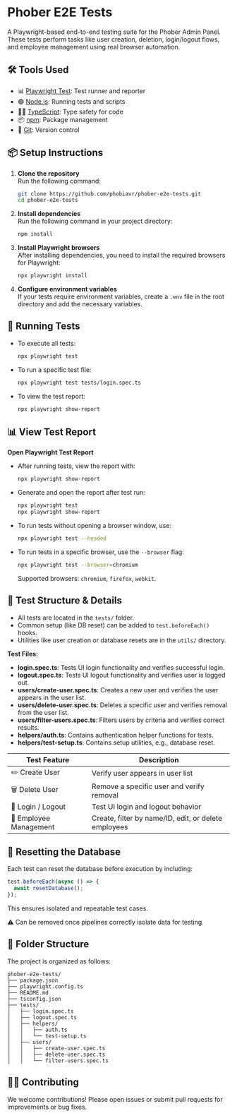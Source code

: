 # Phober E2E Tests

A Playwright-based end-to-end testing suite for the Phober Admin Panel.  
These tests perform tasks like user creation, deletion, login/logout flows, and employee management using real browser automation.
## 🛠️ Tools Used
- 📊 [Playwright Test](https://playwright.dev/docs/test-intro): Test runner and reporter
- 🟢 [Node.js](https://nodejs.org/): Running tests and scripts
- 🧑‍💻 [TypeScript](https://www.typescriptlang.org/): Type safety for code
- 📦 [npm](https://www.npmjs.com/): Package management
- 🔄 [Git](https://git-scm.com/): Version control

## 📦 Setup Instructions

1. **Clone the repository**  
   Run the following command:
   ```bash
   git clone https://github.com/phobiavr/phober-e2e-tests.git
   cd phober-e2e-tests
   ```

2. **Install dependencies**  
   Run the following command in your project directory:
   ```bash
   npm install
   ```
   
3. **Install Playwright browsers**  
   After installing dependencies, you need to install the required browsers for Playwright:
   ```bash
   npx playwright install
   ```

4. **Configure environment variables**  
   If your tests require environment variables, create a `.env` file in the root directory and add the necessary variables.

## 🚀 Running Tests
- To execute all tests:
  ```bash
  npx playwright test
  ```
- To run a specific test file:
  ```bash
  npx playwright test tests/login.spec.ts
  ```
- To view the test report:
  ```bash
  npx playwright show-report
  ```

## 📊 View Test Report
**Open Playwright Test Report**

- After running tests, view the report with:
   ```bash
   npx playwright show-report
   ```

- Generate and open the report after test run:
   ```bash
   npx playwright test
   npx playwright show-report
   ```

- To run tests without opening a browser window, use:
   ```bash
   npx playwright test --headed
   ```

- To run tests in a specific browser, use the `--browser` flag:
   ```bash
   npx playwright test --browser=chromium
   ```
   Supported browsers: `chromium`, `firefox`, `webkit`.

## 🧪 Test Structure & Details
- All tests are located in the `tests/` folder.
- Common setup (like DB reset) can be added to `test.beforeEach()` hooks.
- Utilities like user creation or database resets are in the `utils/` directory.

**Test Files:**
- **login.spec.ts**: Tests UI login functionality and verifies successful login.
- **logout.spec.ts**: Tests UI logout functionality and verifies user is logged out.
- **users/create-user.spec.ts**: Creates a new user and verifies the user appears in the user list.
- **users/delete-user.spec.ts**: Deletes a specific user and verifies removal from the user list.
- **users/filter-users.spec.ts**: Filters users by criteria and verifies correct results.
- **helpers/auth.ts**: Contains authentication helper functions for tests.
- **helpers/test-setup.ts**: Contains setup utilities, e.g., database reset.


| Test Feature            | Description                                          |
| ----------------------- | ---------------------------------------------------- |
| ✏️  Create User         | Verify user appears in user list                     |
| 🗑️  Delete User        | Remove a specific user and verify removal            |
| 👤  Login / Logout      | Test UI login and logout behavior                    |
| 👥  Employee Management | Create, filter by name/ID, edit, or delete employees |

## 🔁 Resetting the Database
Each test can reset the database before execution by including:

```ts
test.beforeEach(async () => {
  await resetDatabase();
});
```
This ensures isolated and repeatable test cases.

⚠️ Can be removed once pipelines correctly isolate data for testing

## 📁 Folder Structure

The project is organized as follows:

```
phober-e2e-tests/
├── package.json
├── playwright.config.ts
├── README.md
├── tsconfig.json
├── tests/
│   ├── login.spec.ts
│   ├── logout.spec.ts
│   ├── helpers/
│   │   ├── auth.ts
│   │   └── test-setup.ts
│   ├── users/
│   │   ├── create-user.spec.ts
│   │   ├── delete-user.spec.ts
│   │   └── filter-users.spec.ts
```

## 🙋‍♀️ Contributing
We welcome contributions! Please open issues or submit pull requests for improvements or bug fixes.